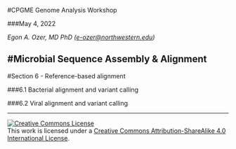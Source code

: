 #CPGME Genome Analysis Workshop

###May 4, 2022

*Egon A. Ozer, MD PhD (<e-ozer@northwestern.edu>)*  

#Microbial Sequence Assembly & Alignment
---

#Section 6 - Reference-based alignment

###6.1 Bacterial alignment and variant calling


###6.2 Viral alignment and variant calling

---
<a rel="license" href="http://creativecommons.org/licenses/by-sa/4.0/"><img alt="Creative Commons License" style="border-width:0" src="https://i.creativecommons.org/l/by-sa/4.0/88x31.png" /></a><br />This work is licensed under a <a rel="license" href="http://creativecommons.org/licenses/by-sa/4.0/">Creative Commons Attribution-ShareAlike 4.0 International License</a>.